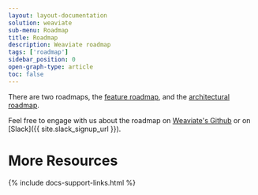 ```yaml
---
layout: layout-documentation
solution: weaviate
sub-menu: Roadmap
title: Roadmap
description: Weaviate roadmap
tags: ['roadmap']
sidebar_position: 0
open-graph-type: article
toc: false
---
```


There are two roadmaps, the [feature roadmap](./feature-roadmap.html), and the [architectural roadmap](./architectural-roadmap.html).

Feel free to engage with us about the roadmap on [Weaviate's Github](/developers/weaviate/current/) or on [Slack]({{ site.slack_signup_url }}).

# More Resources

{% include docs-support-links.html %}
